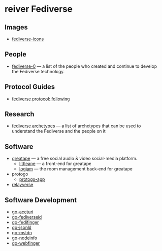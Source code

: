 # reiver Fediverse

## Images

* [fediverse-icons](https://github.com/reiver/fediverse-icons)

## People

* [fediverse-0](https://github.com/reiver/fediverse-0) — a list of the people who created and continue to develop the Fediverse technology.

## Protocol Guides

* [fediverse protocol: following](https://github.com/reiver/fediverse-protocol-following)

## Research

* [fediverse archetypes](https://github.com/reiver/fediverse-archetypes) — a list of archetypes that can be used to understand the Fediverse and the people on it

## Software

* [greatape](https://github.com/reiver/greatape) — a free social audio & video social-media platform.
  * [littleape](https://github.com/reiver/littleape) — a front-end for greatape
  * [logjam](https://github.com/reiver/logjam) — the room management back-end for greatape
* protogo
  * [protogo-app](https://github.com/reiver/protogo-app)  
* [relayverse](https://github.com/reiver/relayverse)

## Software Development

* [go-accturi](https://github.com/reiver/go-accturi)
* [go-fediverseid](https://github.com/reiver/go-fediverseid)
* [go-fedifinger](https://github.com/reiver/go-fedifinger)
* [go-jsonld](https://github.com/reiver/go-jsonld)
* [go-mstdn](https://github.com/reiver/go-mstdn)
* [go-nodeinfo](https://github.com/reiver/go-nodeinfo)
* [go-webfinger](https://github.com/reiver/go-webfinger)

